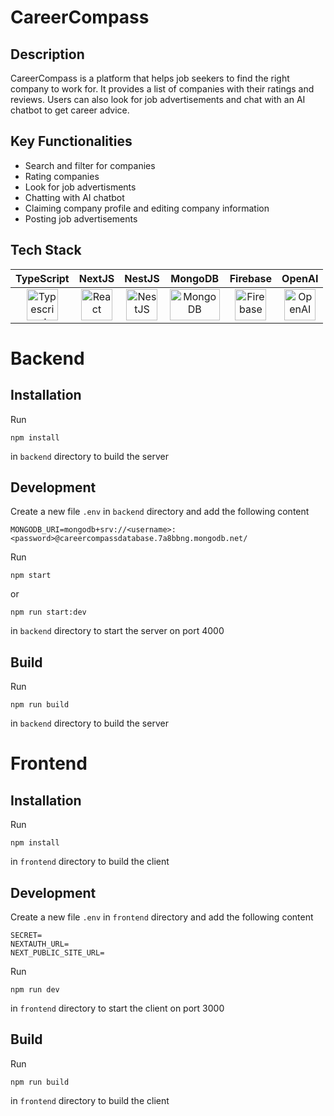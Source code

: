 # CareerCompass

## Description

CareerCompass is a platform that helps job seekers to find the right company to work for. It provides a list of companies with their ratings and reviews. Users can also look for job advertisements and chat with an AI chatbot to get career advice.

## Key Functionalities

- Search and filter for companies
- Rating companies
- Look for job advertisments
- Chatting with AI chatbot
- Claiming company profile and editing company information
- Posting job advertisements

## Tech Stack

<div style="width: 100%; text-align: center;">

| TypeScript | NextJS | NestJS | MongoDB | Firebase | OpenAI |
| :--------: | :---: | :----: | :-----: | :------: | :----: |
| <a href="https://www.typescriptlang.org/" title="Typescript"><img src="https://github.com/get-icon/geticon/raw/master/icons/typescript-icon.svg" alt="Typescript" width="50px" height="50px"></a> | <a href="https://nextjs.org/" title="NextJS"><img src="https://github.com/get-icon/geticon/raw/master/icons/nextjs.svg" alt="React" width="50px" height="50px"></a> | <a href="https://nestjs.com/" title="NestJS"><img src="https://github.com/get-icon/geticon/raw/master/icons/nestjs.svg" alt="NestJS" width="50px" height="50px"></a> | <a href="https://www.mongodb.com/" title="MongoDB"><img src="https://github.com/get-icon/geticon/raw/master/icons/mongodb.svg" alt="MongoDB" width="80px" height="50px"></a> | <a href="https://www.firebase.com/" title="Firebase"><img src="https://github.com/get-icon/geticon/raw/master/icons/firebase.svg" alt="Firebase" width="50px" height="50px"></a> | <a href="https://openai.com/" title="OpenAI"><img src="https://assets-global.website-files.com/5e6aa3e3f001fae105b8e1e7/63920ffe0f48f96db746221d_open-ai-logo-8B9BFEDC26-seeklogo.com.png" alt="OpenAI" width="50px" height="50px"></a> |

</div>

# Backend

## Installation

Run

```
npm install
```

in `backend` directory to build the server

## Development

Create a new file `.env` in `backend` directory and add the following content

```env
MONGODB_URI=mongodb+srv://<username>:<password>@careercompassdatabase.7a8bbng.mongodb.net/
```

Run

```
npm start
```

or

```
npm run start:dev
```

in `backend` directory to start the server on port 4000

## Build

Run

```
npm run build
```

in `backend` directory to build the server

# Frontend

## Installation

Run

```
npm install
```

in `frontend` directory to build the client

## Development

Create a new file `.env` in `frontend` directory and add the following content

```env
SECRET=
NEXTAUTH_URL=
NEXT_PUBLIC_SITE_URL=
```

Run

```
npm run dev
```

in `frontend` directory to start the client on port 3000

## Build

Run

```
npm run build
```

in `frontend` directory to build the client
